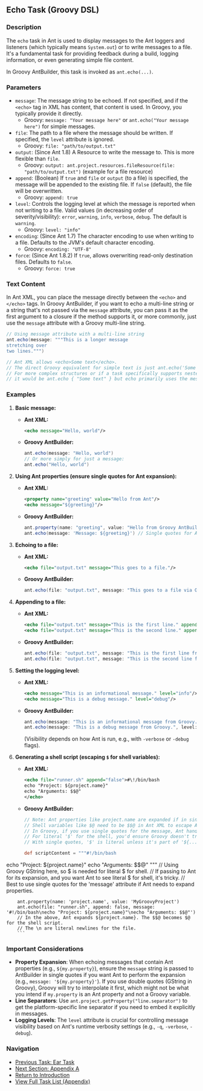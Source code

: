 ## Echo Task (Groovy DSL)

### Description

The `echo` task in Ant is used to display messages to the Ant loggers and listeners (which typically means `System.out`) or to write messages to a file. It's a fundamental task for providing feedback during a build, logging information, or even generating simple file content.

In Groovy AntBuilder, this task is invoked as `ant.echo(...)`.

### Parameters

*   `message`: The message string to be echoed. If not specified, and if the `<echo>` tag in XML has content, that content is used. In Groovy, you typically provide it directly.
    *   Groovy: `message: "Your message here"` or `ant.echo("Your message here")` for simple messages.
*   `file`: The path to a file where the message should be written. If specified, the `level` attribute is ignored.
    *   Groovy: `file: "path/to/output.txt"`
*   `output`: (Since Ant 1.8) A Resource to write the message to. This is more flexible than `file`.
    *   Groovy: `output: ant.project.resources.fileResource(file: "path/to/output.txt")` (example for a file resource)
*   `append`: (Boolean) If `true` and `file` or `output` (to a file) is specified, the message will be appended to the existing file. If `false` (default), the file will be overwritten.
    *   Groovy: `append: true`
*   `level`: Controls the logging level at which the message is reported when not writing to a file. Valid values (in decreasing order of severity/visibility): `error`, `warning`, `info`, `verbose`, `debug`. The default is `warning`.
    *   Groovy: `level: "info"`
*   `encoding`: (Since Ant 1.7) The character encoding to use when writing to a file. Defaults to the JVM's default character encoding.
    *   Groovy: `encoding: "UTF-8"`
*   `force`: (Since Ant 1.8.2) If `true`, allows overwriting read-only destination files. Defaults to `false`.
    *   Groovy: `force: true`

### Text Content

In Ant XML, you can place the message directly between the `<echo>` and `</echo>` tags. In Groovy AntBuilder, if you want to echo a multi-line string or a string that's not passed via the `message` attribute, you can pass it as the first argument to a closure if the method supports it, or more commonly, just use the `message` attribute with a Groovy multi-line string.

```groovy
// Using message attribute with a multi-line string
ant.echo(message: """This is a longer message
stretching over
two lines.""")

// Ant XML allows <echo>Some text</echo>. 
// The direct Groovy equivalent for simple text is just ant.echo('Some text') or ant.echo(message: 'Some text')
// For more complex structures or if a task specifically supports nested text via addText(), 
// it would be ant.echo { "Some text" } but echo primarily uses the message attribute.
```

### Examples

1.  **Basic message:**

    *   **Ant XML:**
        ```xml
        <echo message="Hello, world"/>
        ```
    *   **Groovy AntBuilder:**
        ```groovy
        ant.echo(message: "Hello, world")
        // Or more simply for just a message:
        ant.echo("Hello, world")
        ```

2.  **Using Ant properties (ensure single quotes for Ant expansion):**

    *   **Ant XML:**
        ```xml
        <property name="greeting" value="Hello from Ant"/>
        <echo message="${greeting}"/>
        ```
    *   **Groovy AntBuilder:**
        ```groovy
        ant.property(name: "greeting", value: "Hello from Groovy AntBuilder")
        ant.echo(message: 'Message: ${greeting}') // Single quotes for Ant to expand
        ```

3.  **Echoing to a file:**

    *   **Ant XML:**
        ```xml
        <echo file="output.txt" message="This goes to a file."/>
        ```
    *   **Groovy AntBuilder:**
        ```groovy
        ant.echo(file: "output.txt", message: "This goes to a file via Groovy.")
        ```

4.  **Appending to a file:**

    *   **Ant XML:**
        ```xml
        <echo file="output.txt" message="This is the first line." append="false"/>
        <echo file="output.txt" message="This is the second line." append="true"/>
        ```
    *   **Groovy AntBuilder:**
        ```groovy
        ant.echo(file: "output.txt", message: "This is the first line from Groovy.", append: false)
        ant.echo(file: "output.txt", message: "This is the second line from Groovy.", append: true)
        ```

5.  **Setting the logging level:**

    *   **Ant XML:**
        ```xml
        <echo message="This is an informational message." level="info"/>
        <echo message="This is a debug message." level="debug"/>
        ```
    *   **Groovy AntBuilder:**
        ```groovy
        ant.echo(message: "This is an informational message from Groovy.", level: "info")
        ant.echo(message: "This is a debug message from Groovy.", level: "debug")
        ```
        (Visibility depends on how Ant is run, e.g., with `-verbose` or `-debug` flags).

6.  **Generating a shell script (escaping `$` for shell variables):**

    *   **Ant XML:**
        ```xml
        <echo file="runner.sh" append="false">#\!/bin/bash
        echo "Project: ${project.name}"
        echo "Arguments: $$@"
        </echo>
        ```
    *   **Groovy AntBuilder:**
        ```groovy
        // Note: Ant properties like project.name are expanded if in single-quoted strings.
        // Shell variables like $@ need to be $$@ in Ant XML to escape Ant's own $ expansion.
        // In Groovy, if you use single quotes for the message, Ant handles ${project.name}.
        // For literal '$' for the shell, you'd ensure Groovy doesn't try to GString expand it if it were in double quotes.
        // With single quotes, '$' is literal unless it's part of '${...}' for Ant.
        
        def scriptContent = """#!/bin/bash
echo "Project: 
${project.name}"
echo "Arguments: \$\$@"
""" // Using Groovy GString here, so \$ is needed for literal $ for shell.
        // If passing to Ant for its expansion, and you want Ant to see literal $ for shell, it's tricky.
        // Best to use single quotes for the 'message' attribute if Ant needs to expand properties.

        ant.property(name: 'project.name', value: 'MyGroovyProject')
        ant.echo(file: "runner.sh", append: false, message: '#!/bin/bash\necho "Project: ${project.name}"\necho "Arguments: $$@"')
        // In the above, Ant expands ${project.name}. The $$@ becomes $@ for the shell script.
        // The \n are literal newlines for the file.
        ```

### Important Considerations

*   **Property Expansion**: When echoing messages that contain Ant properties (e.g., `${my.property}`), ensure the `message` string is passed to AntBuilder in single quotes if you want Ant to perform the expansion (e.g., `message: '${my.property}'`). If you use double quotes (GString in Groovy), Groovy will try to interpolate it first, which might not be what you intend if `my.property` is an Ant property and not a Groovy variable.
*   **Line Separators**: Use `ant.project.getProperty("line.separator")` to get the platform-specific line separator if you need to embed it explicitly in messages.
*   **Logging Levels**: The `level` attribute is crucial for controlling message visibility based on Ant's runtime verbosity settings (e.g., `-q`, `-verbose`, `-debug`).

### Navigation

*   [Previous Task: Ear Task](Ear_Task_Groovy.md)
*   [Next Section: Appendix A](Appendix_A_Ant_XML_to_Groovy_Mapping.md)
*   [Return to Introduction](00-Introduction_Groovy_Ant_Manual.md)
*   [View Full Task List (Appendix)](Appendix_A_Ant_XML_to_Groovy_Mapping.md)

